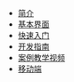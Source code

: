 * [简介](zh-cn/简介.md)
* [基本界面](zh-cn/基本界面.md)
* [快速入门](zh-cn/快速入门.md)
* [开发指南](zh-cn/开发指南.md)
* [案例教学视频](zh-cn/案例教学视频.md)
* [移动端](zh-cn/移动端.md)


  
<!--
* [APP开发](APP开发)


* 发布需求
  * [在哪里可以发布需求](quickstart.md)
  * [发布需求的类型及注意事项](more-pages.md)
* 交流讨论
  * [如何回答别人的问题]()
  
  

 * [概览](./README.md)
 
 # 开始
 	如何寻找可用的module/app/dataset
 	如何寻找别人提出的app需求
 	如何创建第一个app
 # APP开发
 	notebook相关功能介绍
 	如何调用别人写好的module、dataset
 	如何将做好的项目deploy
 	如何用写好的app回答需求
 # 发布需求
 	在哪里可以发布需求
 	发布需求的类型及注意事项
 		module
 		dataset
 # 交流讨论
 	如何回答别人的问题
 -->
